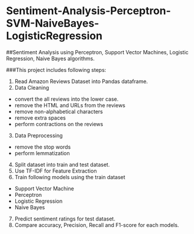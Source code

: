 # Sentiment-Analysis-Perceptron-SVM-NaiveBayes-LogisticRegression

##Sentiment Analysis using Perceptron, Support Vector Machines, Logistic Regression, Naive Bayes algorithms.

###This project includes following steps:

1. Read Amazon Reviews Dataset into Pandas dataframe.
2. Data Cleaning 
- convert the all reviews into the lower case.
- remove the HTML and URLs from the reviews
- remove non-alphabetical characters
- remove extra spaces
- perform contractions on the reviews
3. Data Preprocessing
- remove the stop words
- perform lemmatization
4. Split dataset into train and test dataset.
5. Use TF-IDF for Feature Extraction
6. Train following models using the train dataset
- Support Vector Machine
- Perceptron
- Logistic Regression
- Naive Bayes
7. Predict sentiment ratings for test dataset.
8. Compare accuracy, Precision, Recall and F1-score for each models.
